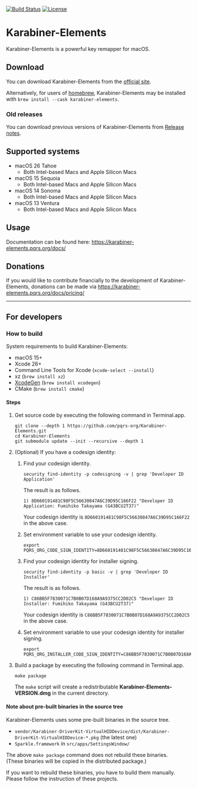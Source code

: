 [![Build Status](https://github.com/pqrs-org/Karabiner-Elements/workflows/Karabiner-Elements%20CI/badge.svg)](https://github.com/pqrs-org/Karabiner-Elements/actions)
[![License](https://img.shields.io/badge/license-Public%20Domain-blue.svg)](https://github.com/pqrs-org/Karabiner-Elements/blob/main/LICENSE.md)

# Karabiner-Elements

Karabiner-Elements is a powerful key remapper for macOS.

## Download

You can download Karabiner-Elements from the [official site](https://karabiner-elements.pqrs.org/).

Alternatively, for users of [homebrew](https://brew.sh/), Karabiner-Elements may be installed with `brew install --cask karabiner-elements`.

### Old releases

You can download previous versions of Karabiner-Elements from [Release notes](https://karabiner-elements.pqrs.org/docs/releasenotes/).

## Supported systems

-   macOS 26 Tahoe
    -   Both Intel-based Macs and Apple Silicon Macs
-   macOS 15 Sequoia
    -   Both Intel-based Macs and Apple Silicon Macs
-   macOS 14 Sonoma
    -   Both Intel-based Macs and Apple Silicon Macs
-   macOS 13 Ventura
    -   Both Intel-based Macs and Apple Silicon Macs

## Usage

Documentation can be found here: <https://karabiner-elements.pqrs.org/docs/>

## Donations

If you would like to contribute financially to the development of Karabiner-Elements, donations can be made via <https://karabiner-elements.pqrs.org/docs/pricing/>

---

## For developers

### How to build

System requirements to build Karabiner-Elements:

-   macOS 15+
-   Xcode 26+
-   Command Line Tools for Xcode (`xcode-select --install`)
-   xz (`brew install xz`)
-   [XcodeGen](https://github.com/yonaskolb/XcodeGen) (`brew install xcodegen`)
-   CMake (`brew install cmake`)

#### Steps

1.  Get source code by executing the following command in Terminal.app.

    ```shell
    git clone --depth 1 https://github.com/pqrs-org/Karabiner-Elements.git
    cd Karabiner-Elements
    git submodule update --init --recursive --depth 1
    ```

2.  (Optional) If you have a codesign identity:

    1.  Find your codesign identity.

        ```shell
        security find-identity -p codesigning -v | grep 'Developer ID Application'
        ```

        The result is as follows.

        ```text
        1) 8D660191481C98F5C56630847A6C39D95C166F22 "Developer ID Application: Fumihiko Takayama (G43BCU2T37)"
        ```

        Your codesign identity is `8D660191481C98F5C56630847A6C39D95C166F22` in the above case.

    2.  Set environment variable to use your codesign identity.

        ```shell
        export PQRS_ORG_CODE_SIGN_IDENTITY=8D660191481C98F5C56630847A6C39D95C166F22
        ```

    3.  Find your codesign identity for installer signing.

        ```shell
        security find-identity -p basic -v | grep 'Developer ID Installer'
        ```

        The result is as follows.

        ```text
        1) C86BB5F7830071C7B0B07D168A9A9375CC2D02C5 "Developer ID Installer: Fumihiko Takayama (G43BCU2T37)"
        ```

        Your codesign identity is `C86BB5F7830071C7B0B07D168A9A9375CC2D02C5` in the above case.

    4.  Set environment variable to use your codesign identity for installer signing.

        ```shell
        export PQRS_ORG_INSTALLER_CODE_SIGN_IDENTITY=C86BB5F7830071C7B0B07D168A9A9375CC2D02C5
        ```

3.  Build a package by executing the following command in Terminal.app.

    ```shell
    make package
    ```

    The `make` script will create a redistributable **Karabiner-Elements-VERSION.dmg** in the current directory.

#### Note about pre-built binaries in the source tree

Karabiner-Elements uses some pre-built binaries in the source tree.

-   `vendor/Karabiner-DriverKit-VirtualHIDDevice/dist/Karabiner-DriverKit-VirtualHIDDevice-*.pkg` (the latest one)
-   `Sparkle.framework` in `src/apps/SettingsWindow/`

The above `make package` command does not rebuild these binaries.<br/>
(These binaries will be copied in the distributed package.)

If you want to rebuild these binaries, you have to build them manually.<br/>
Please follow the instruction of these projects.

